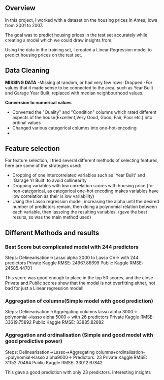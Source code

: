 ## Overview
In this project, I worked with a dataset on the housing prices in Ames, Iowa from 2001 to 2007.

The goal was to predict housing prices in the test set accurately while creating a model which we could draw insights from.

Using the data in the training set, I created a Linear Regression model to predict housing prices on the test set.


## Data Cleaning
**MISSING DATA**
-Missing at random, or had very few rows: Dropped
-For values that it made sense to be connected to the area, such as Year Built and Garage Year Built, replaced with median neighbourhood values.

**Conversion to numerical values**
- Converted the "Quality" and "Condition" columns which rated different aspects of the house(Excellent,Very Good, Good, Fair, Poor etc.) into ordinal values
- Changed various categorical columns into one-hot-encoding
-

## Feature selection
For feature selection, I tried several different methods of selecting features, here are some of the strategies used:
- Dropping of one intercorrelated variables such as 'Year Built' and 'Garage Yr Built' to avoid collinearity
- Dropping variables with low correlation scores with housing price (for non-categorical, as categorical one-hot encoding makes variables have low correlation as their is low variability)
- Using the Lasso regression model, increasing the alpha until the desired number of predictors remain, then doing a polynomial relation between each variable, then lassoing the resulting variables. (gave the best results, so was the main method used)

## Different Methods and results

### Best Score but complicated model with 244 predictors
Steps: Delinearisation->Lasso alpha 2000 to Lasso CV-> with 244 predictors
Private Kaggle RMSE: 24967.88699
Public Kaggle RMSE: 24585.44701 

This score was good enough to place in the top 50 scores, and the close Private and Public scores show that the model is not overfitting either, not bad for just a Linear regression model!


### Aggregation of columns(Simple model with good prediction)
Steps: Delinearisation->Aggregating columns lasso alpha 3000-> polynomial->lasso alpha 5000-> with 26 predictors
Private Kaggle RMSE: 33619.75892
Public Kaggle RMSE: 33885.82882


### Aggregation and ordinalisation (Simple and good model with good predictive power)
Steps: Delinearisation->Lasso->Aggregating columns+ordinalisation->polynomial->lasso alpha9000->
Predictors: 23
Private Kaggle RMSE: 31152.70464
Public Kaggle RMSE: 33012.67842

This gave a good prediction with only 23 predictors. Interesting insights
